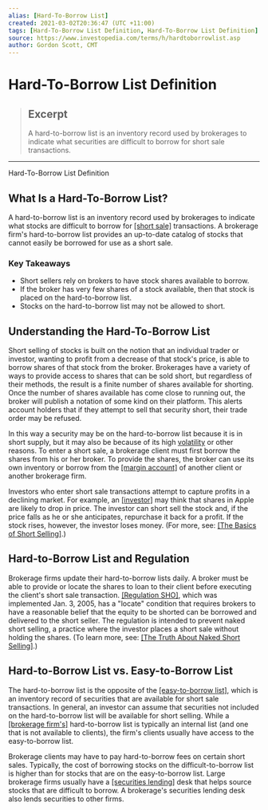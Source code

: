 ```yaml
---
alias: [Hard-To-Borrow List]
created: 2021-03-02T20:36:47 (UTC +11:00)
tags: [Hard-To-Borrow List Definition, Hard-To-Borrow List Definition]
source: https://www.investopedia.com/terms/h/hardtoborrowlist.asp
author: Gordon Scott, CMT
---
```


# Hard-To-Borrow List Definition

> ## Excerpt
> A hard-to-borrow list is an inventory record used by brokerages to indicate what securities are difficult to borrow for short sale transactions.

---

Hard-To-Borrow List Definition
## What Is a Hard-To-Borrow List?

A hard-to-borrow list is an inventory record used by brokerages to indicate what stocks are difficult to borrow for [[short sale]](https://www.investopedia.com/terms/s/shortsale.asp) transactions. A brokerage firm's hard-to-borrow list provides an up-to-date catalog of stocks that cannot easily be borrowed for use as a short sale.

### Key Takeaways

-   Short sellers rely on brokers to have stock shares available to borrow.
-   If the broker has very few shares of a stock available, then that stock is placed on the hard-to-borrow list.
-   Stocks on the hard-to-borrow list may not be allowed to short.

## Understanding the Hard-To-Borrow List

Short selling of stocks is built on the notion that an individual trader or investor, wanting to profit from a decrease of that stock's price, is able to borrow shares of that stock from the broker. Brokerages have a variety of ways to provide access to shares that can be sold short, but regardless of their methods, the result is a finite number of shares available for shorting. Once the number of shares available has come close to running out, the broker will publish a notation of some kind on their platform. This alerts account holders that if they attempt to sell that security short, their trade order may be refused.

In this way a security may be on the hard-to-borrow list because it is in short supply, but it may also be because of its high [volatility](https://www.investopedia.com/terms/v/volatility.asp) or other reasons. To enter a short sale, a brokerage client must first borrow the shares from his or her broker. To provide the shares, the broker can use its own inventory or borrow from the [[margin account]](https://www.investopedia.com/terms/m/marginaccount.asp) of another client or another brokerage firm.

Investors who enter short sale transactions attempt to capture profits in a declining market. For example, an [[investor]](https://www.investopedia.com/terms/i/investor.asp) may think that shares in Apple are likely to drop in price. The investor can short sell the stock and, if the price falls as he or she anticipates, repurchase it back for a profit. If the stock rises, however, the investor loses money. (For more, see: [[The Basics of Short Selling]](https://www.investopedia.com/articles/investing/100913/basics-short-selling.asp).)

## Hard-to-Borrow List and Regulation

Brokerage firms update their hard-to-borrow lists daily. A broker must be able to provide or locate the shares to loan to their client before executing the client's short sale transaction. [[Regulation SHO]](https://www.investopedia.com/terms/r/regsho.asp), which was implemented Jan. 3, 2005, has a "locate" condition that requires brokers to have a reasonable belief that the equity to be shorted can be borrowed and delivered to the short seller. The regulation is intended to prevent naked short selling, a practice where the investor places a short sale without holding the shares. (To learn more, see: [[The Truth About Naked Short Selling]](https://www.investopedia.com/articles/optioninvestor/09/naked-short-selling.asp).)

## Hard-to-Borrow List vs. Easy-to-Borrow List

The hard-to-borrow list is the opposite of the [[easy-to-borrow list]](https://www.investopedia.com/terms/e/easytoborrowlist.asp), which is an inventory record of securities that are available for short sale transactions. In general, an investor can assume that securities not included on the hard-to-borrow list will be available for short selling. While a [[brokerage firm's]](https://www.investopedia.com/broker-awards-4587871) hard-to-borrow list is typically an internal list (and one that is not available to clients), the firm's clients usually have access to the easy-to-borrow list.

Brokerage clients may have to pay hard-to-borrow fees on certain short sales. Typically, the cost of borrowing stocks on the difficult-to-borrow list is higher than for stocks that are on the easy-to-borrow list. Large brokerage firms usually have a [[securities lending]](https://www.investopedia.com/terms/s/securitieslending.asp) desk that helps source stocks that are difficult to borrow. A brokerage's securities lending desk also lends securities to other firms.
